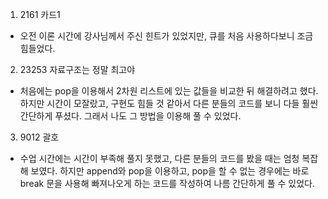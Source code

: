 1. 2161 카드1
- 오전 이론 시간에 강사님께서 주신 힌트가 있었지만, 큐를 처음 사용하다보니 조금 힘들었다.
2. 23253 자료구조는 정말 최고야
- 처음에는 pop을 이용해서 2차원 리스트에 있는 값들을 비교한 뒤 해결하려고 했다. 하지만 시간이 모잘랐고, 구현도 힘들 것 같아서 다른 분들의 코드를 보니 다들 훨씬 간단하게 푸셨다. 그래서 나도 그 방법을 이용해 풀 수 있었다.
3. 9012 괄호
- 수업 시간에는 시간이 부족해 풀지 못했고, 다른 분들의 코드를 봤을 때는 엄청 복잡해 보였다. 하지만 append와 pop을 이용하고, pop을 할 수 없는 경우에는 바로 break 문을 사용해 빠져나오게 하는 코드를 작성하여 나름 간단하게 풀 수 있었다.
